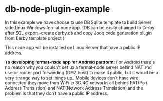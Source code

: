 # db-node-plugin-example

In this example we have choose to use DB Sqlite template to build Server side Linux Windows fermat node app. (DB can be easily changed to Derby after SQL export -create derby.db and copy Jooq code generation plugin from Derby template project )

This node app will be installed on Linux Server that have a public IP address.

**To developing fermat-node app for Android platform:**
For Android there's no reason why you couldn't set up a fermat-node server behind NAT and use on router port forwarding (DMZ host) to make it public, but it would be a very strange way to set things up..
Mobile devices don\`t have wire connected they move from WiFi to 3G 4G networks all behind PAT(Port Address Translation) and NAT(Network Address Translation) and the problem is that they don\`t have a public IP address.





